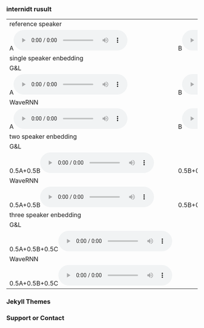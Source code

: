 ### internidt rusult

<table border="0" width="300">
 <tr>
  <td>
   reference speaker
  </td>
 </tr>
<tr>
<td>A<audio src="test/LJ005-0090.wav" controls width="10"></audio></td>
<td>B<audio src="test/LJ005-0090.wav" controls></audio></td>
<td>C<audio src="test/LJ005-0090.wav" controls></audio></td>
</tr>
<tr>
<td>single speaker enbedding</td>
</tr>
 <tr>
<td>G&L</td>
</tr>
<tr>
<td>A<audio src="test/LJ005-0090.wav" controls width="10"></audio></td>
<td>B<audio src="test/LJ005-0090.wav" controls></audio></td>
<td>C<audio src="test/LJ005-0090.wav" controls></audio></td>
</tr>
 <tr>
<td>WaveRNN</td>
</tr>
<tr>
<td>A<audio src="test/LJ005-0090.wav" controls width="10"></audio></td>
<td>B<audio src="test/LJ005-0090.wav" controls></audio></td>
<td>C<audio src="test/LJ005-0090.wav" controls></audio></td>
</tr>
 <td>two speaker enbedding</td>
</tr>
 <tr>
<td>G&L</td>
</tr>
<tr>
<td>0.5A+0.5B<audio src="test/LJ005-0090.wav" controls width="10"></audio></td>
<td>0.5B+0.5C<audio src="test/LJ005-0090.wav" controls></audio></td>
<td>0.5A+0.5C<audio src="test/LJ005-0090.wav" controls></audio></td>
</tr>
 <tr>
<td>WaveRNN</td>
</tr>
<tr>
<td>0.5A+0.5B<audio src="test/LJ005-0090.wav" controls width="10"></audio></td>
<td>0.5B+0.5C<audio src="test/LJ005-0090.wav" controls></audio></td>
<td>0.5A+0.5C<audio src="test/LJ005-0090.wav" controls></audio></td>
</tr>
<tr>
 <td>
  three speaker enbedding
  </td>
</tr>
<tr>
 <tr>
 <td>
  G&L
  </td>
</tr>
<td>0.5A+0.5B+0.5C<audio src="test/LJ005-0090.wav" controls width="10"></audio></td>
</tr>
<tr>
 <td>
  WaveRNN
  </td>
</tr>
<td>0.5A+0.5B+0.5C<audio src="test/LJ005-0090.wav" controls width="10"></audio></td>
</tr>
</table>

### Jekyll Themes

### Support or Contact


